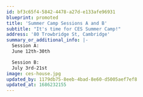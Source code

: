 ```yaml
---
id: bf3c65f4-5842-4478-a27d-e133afe96931
blueprint: promoted
title: 'Summer Camp Sessions A and B'
subtitle: "It's time for CES Summer Camp!"
address: '80 Trowbridge St, Cambridge'
summary_or_additional_info: |-
  Session A:
  June 12th-30th

  Session B:
  July 3rd-21st
image: ces-house.jpg
updated_by: 1179db75-8eeb-4bad-8e60-d5005aef7ef8
updated_at: 1686232155
---
```

